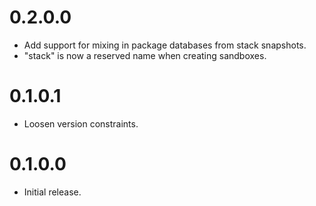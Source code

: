 0.2.0.0
=======

-   Add support for mixing in package databases from stack snapshots.
-   "stack" is now a reserved name when creating sandboxes.


0.1.0.1
=======

-   Loosen version constraints.


0.1.0.0
=======

-   Initial release.
